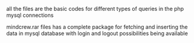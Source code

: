 all the files are the basic codes for different types of queries in the php mysql connections

mindcrew.rar files has a complete package for fetching and inserting the data in mysql database with login and logout possibilities being available

